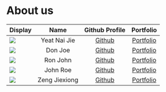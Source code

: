 # About us

Display | Name | Github Profile | Portfolio 
--------|:----:|:--------------:|:---------:
![](https://via.placeholder.com/100.png?text=Photo) | Yeat Nai Jie | [Github](https://github.com/naijie2108) | [Portfolio](team/naijie2108.md)
![](https://via.placeholder.com/100.png?text=Photo) | Don Joe | [Github](https://github.com/) | [Portfolio](docs/team/johndoe.md)
![](https://via.placeholder.com/100.png?text=Photo) | Ron John | [Github](https://github.com/) | [Portfolio](docs/team/johndoe.md)
![](https://via.placeholder.com/100.png?text=Photo) | John Roe | [Github](https://github.com/) | [Portfolio](docs/team/johndoe.md)
![](https://via.placeholder.com/100.png?text=Photo) | Zeng Jiexiong | [Github](https://github.com/jiexiong-zeng) | [Portfolio](team/jiexiong-zeng.md)
